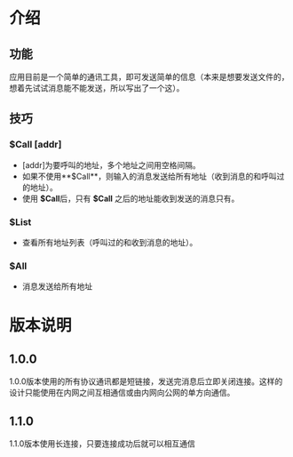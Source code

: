 # 介绍
## 功能
应用目前是一个简单的通讯工具，即可发送简单的信息（本来是想要发送文件的，想着先试试消息能不能发送，所以写出了一个这）。
## 技巧
### $Call \[addr\]
- \[addr\]为要呼叫的地址，多个地址之间用空格间隔。
- 如果不使用**$Call**，则输入的消息发送给所有地址（收到消息的和呼叫过的地址）。
- 使用 **\$Call**后，只有 **$Call** 之后的地址能收到发送的消息只有。
### $List
- 查看所有地址列表（呼叫过的和收到消息的地址）。
### $All
- 消息发送给所有地址
### 
# 版本说明
## 1.0.0
1.0.0版本使用的所有协议通讯都是短链接，发送完消息后立即关闭连接。这样的设计只能使用在内网之间互相通信或由内网向公网的单方向通信。
## 1.1.0
1.1.0版本使用长连接，只要连接成功后就可以相互通信
